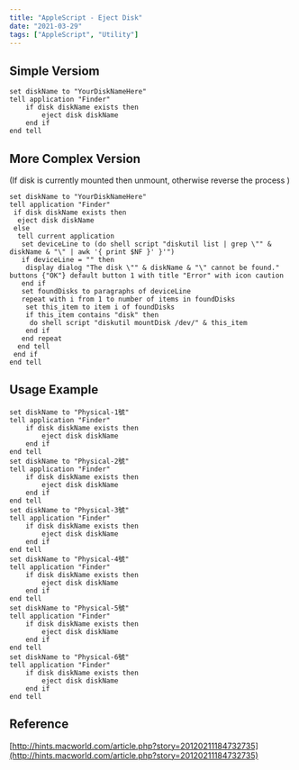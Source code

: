 ```yaml
---
title: "AppleScript - Eject Disk"
date: "2021-03-29"
tags: ["AppleScript", "Utility"]
---
```


## Simple Versiom
```applescript
set diskName to "YourDiskNameHere"
tell application "Finder"
	if disk diskName exists then
		eject disk diskName
	end if
end tell
```

## More Complex Version
(If disk is currently mounted then unmount, otherwise reverse the process )

```applescript
set diskName to "YourDiskNameHere"
tell application "Finder"
 if disk diskName exists then
  eject disk diskName
 else
  tell current application
   set deviceLine to (do shell script "diskutil list | grep \"" & diskName & "\" | awk '{ print $NF }' }'")
   if deviceLine = "" then
    display dialog "The disk \"" & diskName & "\" cannot be found." buttons {"OK"} default button 1 with title "Error" with icon caution
   end if
   set foundDisks to paragraphs of deviceLine
   repeat with i from 1 to number of items in foundDisks
    set this_item to item i of foundDisks
    if this_item contains "disk" then
     do shell script "diskutil mountDisk /dev/" & this_item
    end if
   end repeat
  end tell
 end if
end tell
```

## Usage Example
```applescript
set diskName to "Physical-1號"
tell application "Finder"
	if disk diskName exists then
		eject disk diskName
	end if
end tell
set diskName to "Physical-2號"
tell application "Finder"
	if disk diskName exists then
		eject disk diskName
	end if
end tell
set diskName to "Physical-3號"
tell application "Finder"
	if disk diskName exists then
		eject disk diskName
	end if
end tell
set diskName to "Physical-4號"
tell application "Finder"
	if disk diskName exists then
		eject disk diskName
	end if
end tell
set diskName to "Physical-5號"
tell application "Finder"
	if disk diskName exists then
		eject disk diskName
	end if
end tell
set diskName to "Physical-6號"
tell application "Finder"
	if disk diskName exists then
		eject disk diskName
	end if
end tell

```


## Reference

[http://hints.macworld.com/article.php?story=20120211184732735](http://hints.macworld.com/article.php?story=20120211184732735)
